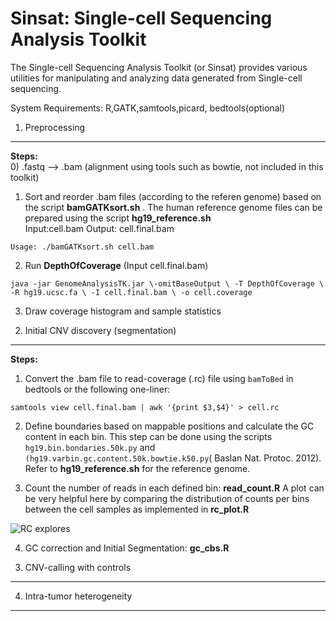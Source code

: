Sinsat: Single-cell Sequencing Analysis Toolkit
=======

The Single-cell Sequencing Analysis Toolkit (or Sinsat) provides various utilities for manipulating and analyzing data generated from Single-cell sequencing.

System Requirements: R,GATK,samtools,picard, bedtools(optional)




1. Preprocessing
-----------


**Steps:**    
0) .fastq --> .bam (alignment using tools such as bowtie, not included in this toolkit)    
1) Sort and reorder .bam files (according to the referen genome) based on the script **bamGATKsort.sh** . The human reference genome files can be prepared using the script **hg19_reference.sh**  
Input:cell.bam Output: cell.final.bam
```
Usage: ./bamGATKsort.sh cell.bam  
```
2) Run **DepthOfCoverage** (Input cell.final.bam)
```
java -jar GenomeAnalysisTK.jar \-omitBaseOutput \ -T DepthOfCoverage \ -R hg19.ucsc.fa \ -I cell.final.bam \ -o cell.coverage
```
3) Draw coverage histogram and sample statistics




2. Initial CNV discovery (segmentation)
-----------
**Steps:** 
1) Convert the .bam file to read-coverage (.rc) file using ``bamToBed`` in bedtools or the following one-liner:   

```
samtools view cell.final.bam | awk '{print $3,$4}' > cell.rc
```
2) Define boundaries based on mappable positions and calculate the GC content in each bin. This step can be done using the scripts ``hg19.bin.bondaries.50k.py`` and ``(hg19.varbin.gc.content.50k.bowtie.k50.py``( Baslan Nat. Protoc. 2012).
Refer to **hg19_reference.sh** for the reference genome.

3) Count the number of reads in each defined bin: **read_count.R**  A plot can be very helpful here by comparing the distribution of counts per bins between the cell samples as  implemented in **rc_plot.R**

![RC explores](https://dl.dropboxusercontent.com/u/5106491/github/rc_explore_RAW.png)

4) GC correction and Initial Segmentation: **gc_cbs.R**



3. CNV-calling with controls
-----------




4. Intra-tumor heterogeneity
-----------
